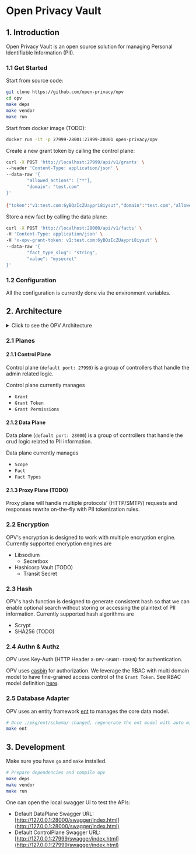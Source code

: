 # Open Privacy Vault

## 1. Introduction

Open Privacy Vault is an open source solution for managing Personal Identifiable Information (PII).

### 1.1 Get Started

Start from source code:

```sh
git clone https://github.com/open-privacy/opv
cd opv
make deps
make vendor
make run
```

Start from docker image (TODO):

```sh
docker run -it -p 27999-28001:27999-28001 open-privacy/opv
```

Create a new grant token by calling the control plane:
```sh
curl -X POST 'http://localhost:27999/api/v1/grants' \
--header 'Content-Type: application/json' \
--data-raw '{
        "allowed_actions": ["*"],
        "domain": "test.com"
}'

{"token":"v1:test.com:6yBQzIcZUaypri8iysut","domain":"test.com","allowed_actions":["*"]}
```

Store a new fact by calling the data plane:
```sh
curl -X POST 'http://localhost:28000/api/v1/facts' \
-H 'Content-Type: application/json' \
-H 'x-opv-grant-token: v1:test.com:6yBQzIcZUaypri8iysut' \
--data-raw '{
        "fact_type_slug": "string",
        "value": "mysecret"
}'
```

### 1.2 Configuration

All the configuration is currently done via the environment variables.

## 2. Architecture

<!-- markdownlint-disable MD033 -->
<details>
<summary>Click to see the OPV Architecture</summary>
![OPV Architecture](docs/arch.png)
</details>
<!-- markdownlint-enable MD033 -->

### 2.1 Planes

#### 2.1.1 Control Plane

Control plane (`default port: 27999`) is a group of controllers that handle the admin related logic.

Control plane currently manages

- `Grant`
- `Grant Token`
- `Grant Permissions`

#### 2.1.2 Data Plane

Data plane (`default port: 28000`) is a group of controllers that handle the crud logic related to
PII information.

Data plane currently manages

- `Scope`
- `Fact`
- `Fact Types`

#### 2.1.3 Proxy Plane (TODO)

Proxy plane will handle multiple protocols' (HTTP/SMTP/) requests and responses rewrite on-the-fly with PII tokenization rules.

### 2.2 Encryption

OPV's encryption is designed to work with multiple encryption engine. Currently supported encryption engines are

- Libsodium
  - Secretbox
- Hashicorp Vault (TODO)
  - Transit Secret

### 2.3 Hash

OPV's hash function is designed to generate consistent hash so that we can enable optional search without storing or accessing the plaintext of PII information. Currently supported hash algorithms are

- Scrypt
- SHA256 (TODO)

### 2.4 Authn & Authz

OPV uses Key-Auth (HTTP Header `X-OPV-GRANT-TOKEN`) for authentication.

OPV uses [casbin](https://github.com/casbin/casbin) for authorization. We leverage the RBAC with multi domain model to have fine-grained access control of the `Grant Token`. See RBAC model definition [here](https://github.com/open-privacy/opv/blob/main/pkg/authz/casbin.go).

### 2.5 Database Adapter

OPV uses an entity framework [ent](https://github.com/ent/ent) to manages the core data model.

```sh
# Once ./pkg/ent/schema/ changed, regenerate the ent model with auto migration
make ent
```

## 3. Development

Make sure you have `go` and `make` installed.

```sh
# Prepare dependencies and compile opv
make deps
make vendor
make run
```

One can open the local swagger UI to test the APIs:

- Default DataPlane Swagger URL: [http://127.0.0.1:28000/swagger/index.html](http://127.0.0.1:28000/swagger/index.html)
- Default ControlPlane Swagger URL: [http://127.0.0.1:27999/swagger/index.html](http://127.0.0.1:27999/swagger/index.html)
